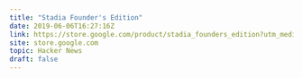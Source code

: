 ```yaml
---
title: "Stadia Founder's Edition"
date: 2019-06-06T16:27:16Z
link: https://store.google.com/product/stadia_founders_edition?utm_medium=RSS&utm_source=hune
site: store.google.com
topic: Hacker News
draft: false
---
```

